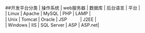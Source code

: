 ##开发平台分类
| 操作系统 | web服务器 | 数据库 | 后台语言 | 平台 | <br>
| Linux    | Apache    | MySQL  | PHP      | LAMP | <br>
| Unix     | Tomcat    | Oracle | JSP　　　| J2EE | <br>
| Windows  | IIS       | SQL Server | ASP  | ASP.net| 


